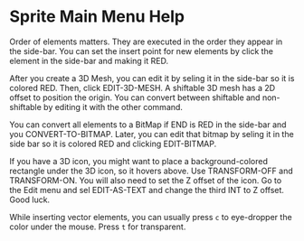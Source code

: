 # Sprite Main Menu Help

Order of elements matters. They are executed in the order they appear in the side-bar. You can set the insert point for new elements by click the element in the side-bar and making it RED.

After you create a 3D Mesh, you can edit it by seling it in the side-bar so it is colored RED. Then, click EDIT-3D-MESH. A shiftable 3D mesh has a 2D offset to position the origin. You can convert between shiftable and non-shiftable by editing it with the other command.

You can convert all elements to a BitMap if END is RED in the side-bar and you CONVERT-TO-BITMAP. Later, you can edit that bitmap by seling it in the side bar so it is colored RED and clicking EDIT-BITMAP.

If you have a 3D icon, you might want to place a background-colored rectangle under the 3D icon, so it hovers above. Use TRANSFORM-OFF and TRANSFORM-ON. You will also need to set the Z offset of the icon. Go to the Edit menu and sel EDIT-AS-TEXT and change the third INT to Z offset. Good luck.

While inserting vector elements, you can usually press `c` to eye-dropper the color under the mouse. Press `t` for transparent.
